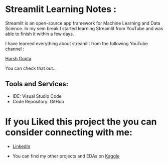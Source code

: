 # Streamlit Learning Notes : 

Streamlit is an open-source app framework for Machine Learning and Data Science. In my sem break I started learning Streamlit from YouTube and was able to finish it within a few days.

I have learned everything about streamlit from the following YouTube channel : 

[Harsh Gupta](https://www.youtube.com/watch?v=UN4DaSAZel4&list=PLuU3eVwK0I9PT48ZBYAHdKPFazhXg76h5)

You can check that out... 

## Tools and Services:
* IDE: Visual Studio Code
* Code Repository: GitHub

# If you Liked this project the you can consider connecting with me:
* [LinkedIn](https://www.linkedin.com/in/soumyadip-ghorai/) 

* You can find my other projects and EDAs on [Kaggle](https://www.kaggle.com/soumyadipghorai)

